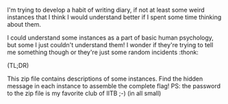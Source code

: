 I'm trying to develop a habit of writing diary, if not at least some weird instances that I think I would understand better if I spent some time thinking about them.

I could understand some instances as a part of basic human psychology, but some I just couldn't understand them! I wonder if they're trying to tell me something though or they're just some random incidents :thonk:

(TL;DR)

This zip file contains descriptions of some instances. Find the hidden message in each instance to assemble the complete flag! PS: the password to the zip file is my favorite club of IITB ;-) (in all small)
